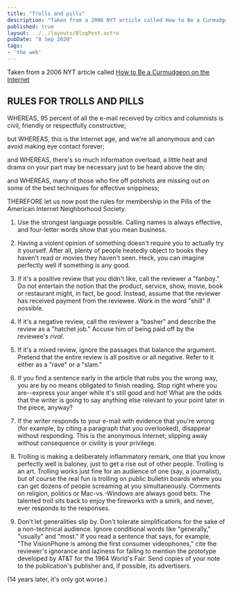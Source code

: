 ```yaml
---
title: "Trolls and pills"
description: "Taken from a 2006 NYT article called How to Be a Curmudgeon on the Internet"
published: true
layout: ../../layouts/BlogPost.astro
pubDate: "8 Sep 2020"
tags:
- 'the web'
---
```


Taken from a 2006 NYT article called [How to Be a Curmudgeon on the Internet](https://www.nytimes.com/2006/01/18/technology/circuits/how-to-be-a-curmudgeon-on-the-internet.html)

## RULES FOR TROLLS AND PILLS

WHEREAS, 95 percent of all the e-mail received by critics and columnists is civil, friendly or respectfully constructive;

but WHEREAS, this is the Internet age, and we're all anonymous and can avoid making eye contact forever;

and WHEREAS, there's so much information overload, a little heat and drama on your part may be necessary just to be heard above the din;

and WHEREAS, many of those who fire off potshots are missing out on some of the best techniques for effective snippiness;

THEREFORE let us now post the rules for membership in the Pills of the American Internet Neighborhood Society.

1. Use the strongest language possible. Calling names is always effective, and four-letter words show that you mean business.

2. Having a violent opinion of something doesn't require you to actually try it yourself. After all, plenty of people heatedly object to books they haven't read or movies they haven't seen. Heck, you can imagine perfectly well if something is any good.

3. If it's a positive review that you didn't like, call the reviewer a "fanboy." Do not entertain the notion that the product, service, show, movie, book or restaurant might, in fact, be good. Instead, assume that the reviewer has received payment from the reviewee. Work in the word "shill" if possible.

4. If it's a negative review, call the reviewer a "basher" and describe the review as a "hatchet job." Accuse him of being paid off by the reviewee's _rival_.

5. If it's a mixed review, ignore the passages that balance the argument. Pretend that the entire review is all positive or all negative. Refer to it either as a "rave" or a "slam."

6. If you find a sentence early in the article that rubs you the wrong way, you are by no means obligated to finish reading. Stop right where you are--express your anger while it's still good and hot! What are the odds that the writer is going to say anything else relevant to your point later in the piece, anyway?

7. If the writer responds to your e-mail with evidence that you're wrong (for example, by citing a paragraph that you overlooked), disappear without responding. This is the anonymous Internet; slipping away without consequence or civility is your privilege.

8. Trolling is making a deliberately inflammatory remark, one that you know perfectly well is baloney, just to get a rise out of other people. Trolling is an art. Trolling works just fine for an audience of one (say, a journalist), but of course the real fun is trolling on public bulletin boards where you can get dozens of people screaming at you simultaneously. Comments on religion, politics or Mac-vs.-Windows are always good bets. The talented troll sits back to enjoy the fireworks with a smirk, and never, ever responds to the responses.

9. Don't let generalities slip by. Don't tolerate simplifications for the sake of a non-technical audience. Ignore conditional words like "generally," "usually" and "most." If you read a sentence that says, for example, "The VisionPhone is among the first consumer videophones," cite the reviewer's ignorance and laziness for failing to mention the prototype developed by AT&T for the 1964 World's Fair. Send copies of your note to the publication's publisher and, if possible, its advertisers.

(14 years later, it's only got worse.)
